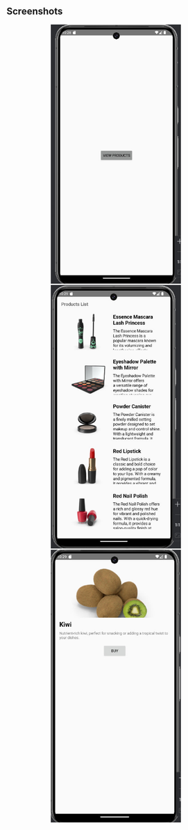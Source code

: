 ## Screenshots

<div align="center">
    <img src="images/screen%201.jpg" alt="Home Screen" width="300" />
    <img src="images/screen%202.jpg" alt="Product List" width="300" />
    <img src="images/screen%203.jpg" alt="Product Details" width="300" />
</div>
